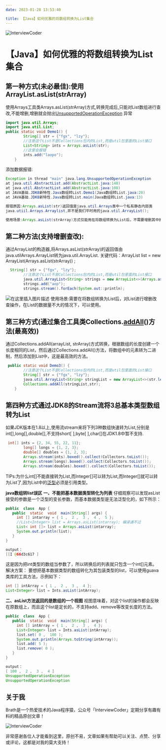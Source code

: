 ```yaml
---
date: 2023-01-28 13:53:40

title: 【Java】如何优雅的将数组转换为List集合
---
```


![InterviewCoder](https://brath4.oss-cn-shenzhen.aliyuncs.com/picgo/%E6%89%AB%E7%A0%81_%E6%90%9C%E7%B4%A2%E8%81%94%E5%90%88%E4%BC%A0%E6%92%AD%E6%A0%B7%E5%BC%8F-%E6%A0%87%E5%87%86%E8%89%B2%E7%89%88.png)



# 【Java】如何优雅的将数组转换为List集合



## 第一种方式(未必最佳):使用ArrayList.asList(strArray)

使用Arrays工具类Arrays.asList(strArray)方式,转换完成后,只能对List数组进行查改,不能增删,增删就会抛出[UnsupportedOperationException](https://so.csdn.net/so/search?q=UnsupportedOperationException&spm=1001.2101.3001.7020) 异常

```java
import java.util.Arrays;
import java.util.List; 
public static void Demo1() {
        String[] str = {"fgx", "lzy"};
        //注意这个List不是Collections包内的List,而是util包里面的List接口
        List<String> ints = Arrays.asList(str);
    	//这里会报错
        ints.add("laopo");
    }
```

添加数据报错:

```java
Exception in thread "main" java.lang.UnsupportedOperationException
at java.util.AbstractList.add(AbstractList.java:148)
at java.util.AbstractList.add(AbstractList.java:108)
at JAVA基础.JDK8新特性.Java数组转List.Demo1(Java数组转List.java:20)
at JAVA基础.JDK8新特性.Java数组转List.main(Java数组转List.java:13)

报错原因:Arrays.asList(str)返回值是java.util.Arrays类中一个私有静态内部类 
java.utiil.Arrays.Arraylist,并不是我们平时用的java.util.ArrayList();

使用场景:Arrays.asList(strArray)方式仅能用在将数组转换为List后，不需要增删其中的值，仅作为数据源读取使用。
```

## 第二种方法(支持增删查改):

通过ArrayList的构造器,将Arrays.asList(strArray)的返回值由java.utilArrays.ArrayList转为java.util.ArrayList.
关键代码：ArrayList list = new ArrayList(Arrays.asList(strArray)) ;

```java
  String[] str = {"fgx", "lzy"};
        //注意这个List不是Collections包内的List,而是util包里面的List接口
        java.util.ArrayList<String> strings = new ArrayList<>(Arrays.asList(str));
        strings.add("aop");
        strings.stream().forEach(System.out::println);
```

![在这里插入图片描述](https://brath4.oss-cn-shenzhen.aliyuncs.com/picgo/f33d7ecf29754253b15d6abeda2034aa.png)
使用场景:需要在将数组转换为List后，对List进行增删改查操作，在List的数据量不大的情况下，可以使用。

## 第三种方式(通过集合工具类Collections.[addAll](https://so.csdn.net/so/search?q=addAll&spm=1001.2101.3001.7020)()方法(最高效))

通过Collections.addAll(arrayList, strArray)方式转换，根据数组的长度创建一个长度相同的List，然后通过Collections.addAll()方法，将数组中的元素转为二进制，然后添加到List中，这是最高效的方法。

```java
 public static void Demo3() {
        //注意这个List不是Collections包内的List,而是util包里面的List接口
        String[] str = {"fgx", "lzy"};
        java.util.ArrayList<String> stringList = new ArrayList<>(str.length);
        Collections.addAll(stringList,str);
    }
```

## 第四种方式通过JDK8的Stream流将3总基本类型数组转为List

如果JDK版本在1.8以上,使用流stream来将下列3种数组快速转为List,分别是int[],long[],double[],不支持short[ ],byte[ ],char[]在JDK1.8中暂不支持.

```java
 int[] ints = {2, 34, 55, 22, 11};
        long[] longs = {1, 2, 3};
        double[] doubles = {1, 2, 3};
        Arrays.stream(ints).boxed().collect(Collectors.toList());
        Arrays.stream(longs).boxed().collect(Collectors.toList());
        Arrays.stream(doubles).boxed().collect(Collectors.toList());
```

TIPs:为什么int[]不能直接转为List,而Integer[]可以转为List,而Integer[]就可以转为List了,因为List中的[泛型](https://so.csdn.net/so/search?q=泛型&spm=1001.2101.3001.7020)必须是引用类型。

**java数组转list误区**
**一、不能把基本数据类型转化为列表**
仔细观察可以发现asList接受的参数是一个泛型的变长参数，而基本数据类型是无法泛型化的，如下所示：

```java
public  class  App {
   public  static  void  main(String[] args) {
     int [] intarray = { 1 ,  2 ,  3 ,  4 ,  5 };
     //List<Integer> list = Arrays.asList(intarray); 编译通不过
     List< int []> list = Arrays.asList(intarray);
     System.out.println(list);
   }
}

output：
[[I @66d3c617 ]
```

这是因为把int类型的数组当参数了，所以转换后的列表就只包含一个int[]元素。
解决方案：
要想把基本数据类型的数组转化为其包装类型的list，可以使用guava类库的工具方法，示例如下：

```java
int [] intArray = { 1 ,  2 ,  3 ,  4 };
List<Integer> list = Ints.asList(intArray);
```

**二、asList方法返回的是数组的一个视图**
视图意味着，对这个list的操作都会反映在原数组上，而且这个list是定长的，不支持add、remove等改变长度的方法。

```java
public  class  App {
   public  static  void  main(String[] args) {
     int [] intArray = { 1 ,  2 ,  3 ,  4 };
     List<Integer> list = Ints.asList(intArray);
     list.set( 0 ,  100 );
     System.out.println(Arrays.toString(intArray));
     list.add( 5 );
     list.remove( 0 );
   }
}

output：
[ 100 ,  2 ,  3 ,  4 ]
UnsupportedOperationException
UnsupportedOperationException
```
## 关于我

Brath是一个热爱技术的Java程序猿，公众号「InterviewCoder」定期分享有趣有料的精品原创文章！

![InterviewCoder](https://brath4.oss-cn-shenzhen.aliyuncs.com/picgo/%E4%BA%8C%E7%BB%B4%E7%A0%81plus.png)

非常感谢各位人才能看到这里，原创不易，文章如果有帮助可以关注、点赞、分享或评论，这都是对我的莫大支持！
